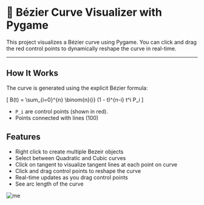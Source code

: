 # 🎨 Bézier Curve Visualizer with Pygame

This project visualizes a Bézier curve using Pygame. You can click and drag the red control points to dynamically reshape the curve in real-time.

---

## How It Works

The curve is generated using the explicit Bézier formula:

\[
B(t) = \sum_{i=0}^{n} \binom{n}{i} (1 - t)^{n-i} t^i P_i
\]

- `P_i` are control points (shown in red).
- Points connected with lines (100)

## Features

- Right click to create multiple Bezeir objects
- Select between Quadratic and Cubic curves
- Click on tangent to visualize tangent lines at each point on curve
- Click and drag control points to reshape the curve
- Real-time updates as you drag control points
- See arc length of the curve

![me](https://media4.giphy.com/media/v1.Y2lkPTc5MGI3NjExN203cm9yd2V6bTY3Y3JncHdxdG90eWV6eTNqOXZ0MXo0Zjh0YzYzZCZlcD12MV9pbnRlcm5hbF9naWZfYnlfaWQmY3Q9Zw/wlcdHrdepz51q4awfh/giphy.gif)
